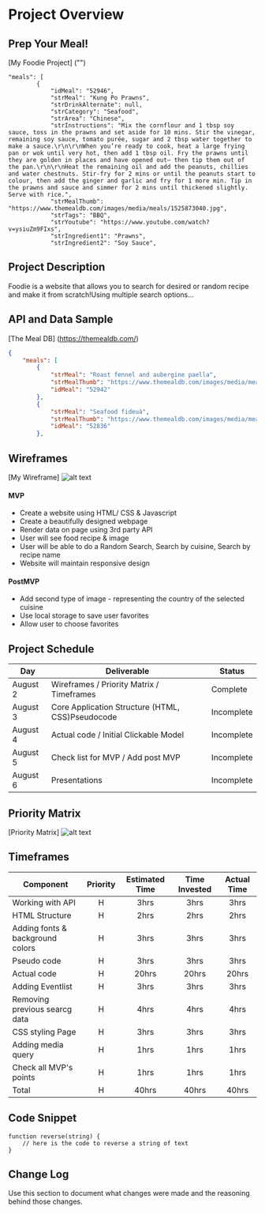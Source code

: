 # Project Overview

## Prep Your Meal!

[My Foodie Project] ("")
```jason
"meals": [
        {
            "idMeal": "52946",
            "strMeal": "Kung Po Prawns",
            "strDrinkAlternate": null,
            "strCategory": "Seafood",
            "strArea": "Chinese",
            "strInstructions": "Mix the cornflour and 1 tbsp soy sauce, toss in the prawns and set aside for 10 mins. Stir the vinegar, remaining soy sauce, tomato purée, sugar and 2 tbsp water together to make a sauce.\r\n\r\nWhen you’re ready to cook, heat a large frying pan or wok until very hot, then add 1 tbsp oil. Fry the prawns until they are golden in places and have opened out– then tip them out of the pan.\r\n\r\nHeat the remaining oil and add the peanuts, chillies and water chestnuts. Stir-fry for 2 mins or until the peanuts start to colour, then add the ginger and garlic and fry for 1 more min. Tip in the prawns and sauce and simmer for 2 mins until thickened slightly. Serve with rice.",
            "strMealThumb": "https://www.themealdb.com/images/media/meals/1525873040.jpg",
            "strTags": "BBQ",
            "strYoutube": "https://www.youtube.com/watch?v=ysiuZm9FIxs",
            "strIngredient1": "Prawns",
            "strIngredient2": "Soy Sauce",
```
      

## Project Description

Foodie is a website that allows you to search for desired or random recipe and make it from scratch!Using multiple search options...

## API and Data Sample

[The Meal DB] (https://themealdb.com/)

```json
{
    "meals": [
        {
            "strMeal": "Roast fennel and aubergine paella",
            "strMealThumb": "https://www.themealdb.com/images/media/meals/1520081754.jpg",
            "idMeal": "52942"
        },
        {
            "strMeal": "Seafood fideuà",
            "strMealThumb": "https://www.themealdb.com/images/media/meals/wqqvyq1511179730.jpg",
            "idMeal": "52836"
        },
```

## Wireframes

[My Wireframe] 
![alt text](https://i.imgur.com/jGeHvT4.png?1 "Wireframe")

#### MVP 

- Create a website using HTML/ CSS & Javascript
- Create a beautifully designed webpage
- Render data on page using 3rd party API
- User will see food recipe & image
- User will be able to do a Random Search, Search by cuisine, Search by recipe name
- Website will maintain responsive design

#### PostMVP  

- Add second type of image - representing the country of the selected cuisine
- Use local storage to save user favorites
- Allow user to choose favorites

## Project Schedule

|  Day | Deliverable | Status
|---|---| ---|
|August 2 |Wireframes / Priority Matrix / Timeframes | Complete 
|August 3| Core Application Structure (HTML, CSS)Pseudocode| Incomplete
|August 4| Actual code / Initial Clickable Model  | Incomplete
|August 5| Check list for MVP / Add post MVP | Incomplete
|August 6| Presentations | Incomplete
 

## Priority Matrix

[Priority Matrix] 
![alt text](https://i.imgur.com/DThsS84.png "Priority Matrix")

## Timeframes


| Component | Priority | Estimated Time | Time Invested | Actual Time |
| --- | :---: |  :---: | :---: | :---: |
| Working with API | H | 3hrs| 3hrs | 3hrs |
| HTML Structure   | H | 2hrs| 2hrs | 2hrs|
| Adding fonts & background colors | H | 3hrs| 3hrs | 3hrs |
| Pseudo code | H | 3hrs | 3hrs | 3hrs |
| Actual code | H | 20hrs| 20hrs| 20hrs|
| Adding Eventlist | H | 3hrs | 3hrs | 3hrs |
| Removing previous searcg data| H | 4hrs | 4hrs | 4hrs|
| CSS styling Page | H | 3hrs | 3hrs | 3hrs|
| Adding media query | H | 1hrs | 1hrs | 1hrs |
| Check all MVP's points | H | 1hrs | 1hrs | 1hrs |
| Total   | H | 40hrs | 40hrs | 40hrs |

## Code Snippet


```
function reverse(string) {
	// here is the code to reverse a string of text
}
```

## Change Log
 Use this section to document what changes were made and the reasoning behind those changes.  
